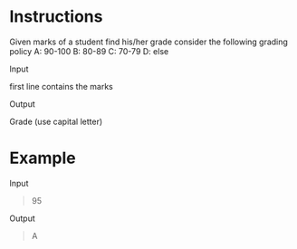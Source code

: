 # Instructions

Given marks of a student find his/her grade
consider the following grading policy
A: 90-100
B: 80-89
C: 70-79
D: else

Input

first line contains the marks

Output

Grade (use capital letter)

# Example

Input

>95

Output

>A
